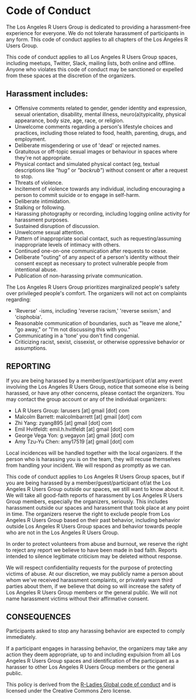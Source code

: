 # Code of Conduct

The Los Angeles R Users Group is dedicated to providing a harassment-free experience for everyone. We do not tolerate harassment of participants in any form. This code of conduct applies to all chapters of the Los Angeles R Users Group. 

This code of conduct applies to all Los Angeles R Users Group spaces, including meetups, Twitter, Slack, mailing lists, both online and offline. Anyone who violates this code of conduct may be sanctioned or expelled from these spaces at the discretion of the organizers.

## Harassment includes:

* Offensive comments related to gender, gender identity and expression, sexual orientation, disability, mental illness, neuro(a)typicality, physical appearance, body size, age, race, or religion.
* Unwelcome comments regarding a person's lifestyle choices and practices, including those related to food, health, parenting, drugs, and employment.
* Deliberate misgendering or use of 'dead' or rejected names.
* Gratuitous or off-topic sexual images or behaviour in spaces where they're not appropriate.
* Physical contact and simulated physical contact (eg, textual descriptions like *"hug"* or *"backrub"*) without consent or after a request to stop.
* Threats of violence.
* Incitement of violence towards any individual, including encouraging a person to commit suicide or to engage in self-harm.
* Deliberate intimidation.
* Stalking or following.
* Harassing photography or recording, including logging online activity for harassment purposes.
* Sustained disruption of discussion.
* Unwelcome sexual attention.
* Pattern of inappropriate social contact, such as requesting/assuming inappropriate levels of intimacy with others.
* Continued one-on-one communication after requests to cease.
* Deliberate "outing" of any aspect of a person's identity without their consent except as necessary to protect vulnerable people from intentional abuse.
* Publication of non-harassing private communication.

The Los Angeles R Users Group prioritizes marginalized people's safety over privileged people's comfort. The organizers will not act on complaints regarding:

* 'Reverse' -isms, including 'reverse racism,' 'reverse sexism,' and 'cisphobia'.
* Reasonable communication of boundaries, such as "leave me alone," "go away," or "I'm not discussing this with you."
* Communicating in a 'tone' you don't find congenial.
* Criticizing racist, sexist, cissexist, or otherwise oppressive behavior or assumptions.

## REPORTING

If you are being harassed by a member/guest/participant of/at amy event involving the Los Angeles R Users Group, notice that someone else is being harassed, or have any other concerns, please contact the organizers. You may contact the group account or any of the individual organizers:

* LA R Users Group: larusers [at] gmail [dot] com
* Malcolm Barrett: malcolmbarrett [at] gmail [dot] com
* Zhi Yang: zyang895 [at] gmail [dot] com
* Emil Hvitfeldt: emil.h.hvitfeldt [at] gmail [dot] com
* George Vega Yon: g.vegayon [at] gmail [dot] com
* Amy Tzu-Yu Chen: amy17519 [at] gmail [dot] com

Local incidences will be handled together with the local organizers. If the person who is harassing you is on the team, they will recuse themselves from handling your incident. We will respond as promptly as we can.

This code of conduct applies to Los Angeles R Users Group spaces, but if you are being harassed by a member/guest/participant of/at the Los Angeles R Users Group outside our spaces, we still want to know about it. We will take all good-faith reports of harassment by Los Angeles R Users Group members, especially the organizers, seriously. This includes harassment outside our spaces and harassment that took place at any point in time. The organizers reserve the right to exclude people from Los Angeles R Users Group based on their past behavior, including behavior outside Los Angeles R Users Group spaces and behavior towards people who are not in the Los Angeles R Users Group.

In order to protect volunteers from abuse and burnout, we reserve the right to reject any report we believe to have been made in bad faith. Reports intended to silence legitimate criticism may be deleted without response.

We will respect confidentiality requests for the purpose of protecting victims of abuse. At our discretion, we may publicly name a person about whom we've received harassment complaints, or privately warn third parties about them, if we believe that doing so will increase the safety of Los Angeles R Users Group members or the general public. We will not name harassment victims without their affirmative consent.

## CONSEQUENCES

Participants asked to stop any harassing behavior are expected to comply immediately.

If a participant engages in harassing behavior, the organizers may take any action they deem appropriate, up to and including expulsion from all Los Angeles R Users Group spaces and identification of the participant as a harasser to other Los Angeles R Users Group members or the general public.

This policy is derived from the [R-Ladies Global code of conduct](https://rladies.org/code-of-conduct/) and is licensed under the Creative Commons Zero license.
